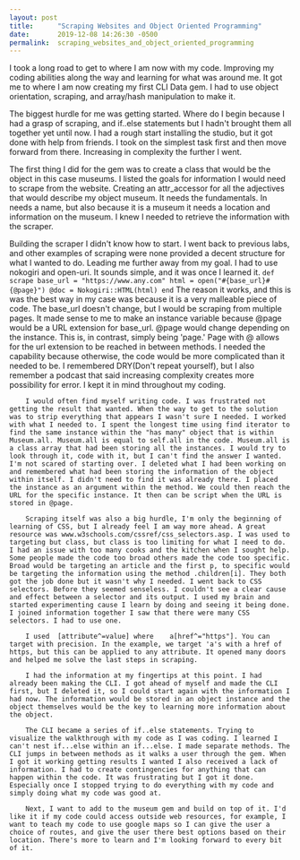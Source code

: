 ```yaml
---
layout: post
title:      "Scraping Websites and Object Oriented Programming"
date:       2019-12-08 14:26:30 -0500
permalink:  scraping_websites_and_object_oriented_programming
---
```



I took a long road to get to where I am now with my code. Improving my coding abilities along the way and learning for what was around me. It got me to where I am now creating my first CLI Data gem. I had to use object orientation, scraping, and array/hash manipulation to make it.

The biggest hurdle for me was getting started. Where do I begin because I had a grasp of scraping, and if..else statements but I hadn't brought them all together yet until now. I had a rough start installing the studio, but it got done with help from friends. I took on the simplest task first and then move forward from there. Increasing in complexity the further I went.

The first thing I did for the gem was to create a class that would be the object in this case museums. I listed the goals for information I would need to scrape from the website. Creating an attr_accessor for all the adjectives that would describe my object museum. It needs the fundamentals. In needs a name, but also because it is a museum it needs a location and information on the museum. I knew I needed to retrieve the information with the scraper. 

Building the scraper I didn't know how to start. I went back to previous labs, and other examples of scraping were none provided a decent structure for what I wanted to do. Leading me further away from my goal. I had to use nokogiri and open-uri. It sounds simple, and it was once I learned it. 
`def scrape
        base_url = "https://www.any.com"
        html = open("#{base_url}#{@page}")
        @doc = Nokogiri::HTML(html)
    end`
        The reason it works, and this is was the best way in my case was because it is a very malleable piece of code. The base_url doesn't change, but I would be scraping from multiple pages. It made sense to me to make an instance variable because @page would be a URL extension for base_url. @page would change depending on the instance. This is, in contrast, simply being 'page.' Page with @ allows for the url extension to be reached in between methods. I needed the capability because otherwise, the code would be more complicated than it needed to be. I remembered DRY(Don't repeat yourself), but I also remember a podcast that said increasing complexity creates more possibility for error. I kept it in mind throughout my coding.
        
        I would often find myself writing code. I was frustrated not getting the result that wanted. When the way to get to the solution was to strip everything that appears I wasn't sure I needed. I worked with what I needed to. I spent the longest time using find iterator to find the same instance within the "has many" object that is within Museum.all. Museum.all is equal to self.all in the code. Museum.all is a class array that had been storing all the instances. I would try to look through it, code with it, but I can't find the answer I wanted. I'm not scared of starting over. I deleted what I had been working on and remembered what had been storing the information of the object within itself. I didn't need to find it was already there. I placed the instance as an argument within the method. We could then reach the URL for the specific instance. It then can be script when the URL is stored in @page.
        
        Scraping itself was also a big hurdle, I'm only the beginning of learning of CSS, but I already feel I am way more ahead. A great resource was www.w3schools.com/cssref/css_selectors.asp. I was used to targeting but class, but class is too limiting for what I need to do. I had an issue with too many cooks and the kitchen when I sought help. Some people made the code too broad others made the code too specific. Broad would be targeting an article and the first p, to specific would be targeting the information using the method .children[i]. They both got the job done but it wasn't why I needed. I went back to CSS selectors. Before they seemed senseless. I couldn't see a clear cause and effect between a selector and its output. I used my brain and started experimenting cause I learn by doing and seeing it being done. I joined information together I saw that there were many CSS selectors. I had to use one.
        
        I used  [attribute^=value] where    a[href^="https"]. You can target with precision. In the example, we target 'a's with a href of https, but this can be applied to any attribute. It opened many doors and helped me solve the last steps in scraping.
        
        I had the information at my fingertips at this point. I had already been making the CLI. I got ahead of myself and made the CLI first, but I deleted it, so I could start again with the information I had now. The information would be stored in an object instance and the object themselves would be the key to learning more information about the object. 
        
        The CLI became a series of if..else statements. Trying to visualize the walkthrough with my code as I was coding. I learned I can't nest if...else within an if...else. I made separate methods. The CLI jumps in between methods as it walks a user through the gem. When I got it working getting results I wanted I also received a lack of information. I had to create contingencies for anything that can happen within the code. It was frustrating but I got it done. Especially once I stopped trying to do everything with my code and simply doing what my code was good at.
        
        Next, I want to add to the museum gem and build on top of it. I'd like it if my code could access outside web resources, for example, I want to teach my code to use google maps so I can give the user a choice of routes, and give the user there best options based on their location. There's more to learn and I'm looking forward to every bit of it.
